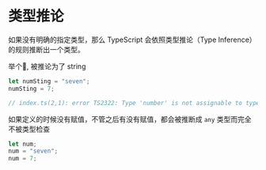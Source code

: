 # 类型推论

如果没有明确的指定类型，那么 TypeScript 会依照类型推论（Type Inference）的规则推断出一个类型。

举个🌰, 被推论为了 string

```typescript
let numSting = "seven";
numSting = 7;

// index.ts(2,1): error TS2322: Type 'number' is not assignable to type 'string'.
```

如果定义的时候没有赋值，不管之后有没有赋值，都会被推断成 `any` 类型而完全不被类型检查

```typescript
let num;
num = "seven";
num = 7;
```
